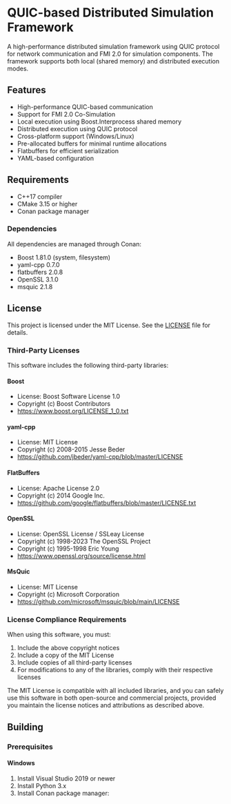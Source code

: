 # QUIC-based Distributed Simulation Framework

A high-performance distributed simulation framework using QUIC protocol for network communication and FMI 2.0 for simulation components. The framework supports both local (shared memory) and distributed execution modes.

## Features

- High-performance QUIC-based communication
- Support for FMI 2.0 Co-Simulation
- Local execution using Boost.Interprocess shared memory
- Distributed execution using QUIC protocol
- Cross-platform support (Windows/Linux)
- Pre-allocated buffers for minimal runtime allocations
- Flatbuffers for efficient serialization
- YAML-based configuration

## Requirements

- C++17 compiler
- CMake 3.15 or higher
- Conan package manager

### Dependencies

All dependencies are managed through Conan:
- Boost 1.81.0 (system, filesystem)
- yaml-cpp 0.7.0
- flatbuffers 2.0.8
- OpenSSL 3.1.0
- msquic 2.1.8 

## License

This project is licensed under the MIT License. See the [LICENSE](LICENSE) file for details.

### Third-Party Licenses

This software includes the following third-party libraries:

#### Boost
- License: Boost Software License 1.0
- Copyright (c) Boost Contributors
- https://www.boost.org/LICENSE_1_0.txt

#### yaml-cpp
- License: MIT License
- Copyright (c) 2008-2015 Jesse Beder
- https://github.com/jbeder/yaml-cpp/blob/master/LICENSE

#### FlatBuffers
- License: Apache License 2.0
- Copyright (c) 2014 Google Inc.
- https://github.com/google/flatbuffers/blob/master/LICENSE.txt

#### OpenSSL
- License: OpenSSL License / SSLeay License
- Copyright (c) 1998-2023 The OpenSSL Project
- Copyright (c) 1995-1998 Eric Young
- https://www.openssl.org/source/license.html

#### MsQuic
- License: MIT License
- Copyright (c) Microsoft Corporation
- https://github.com/microsoft/msquic/blob/main/LICENSE

### License Compliance Requirements

When using this software, you must:

1. Include the above copyright notices
2. Include a copy of the MIT License
3. Include copies of all third-party licenses
4. For modifications to any of the libraries, comply with their respective licenses

The MIT License is compatible with all included libraries, and you can safely use this software in both open-source and commercial projects, provided you maintain the license notices and attributions as described above.

## Building

### Prerequisites

#### Windows
1. Install Visual Studio 2019 or newer
2. Install Python 3.x
3. Install Conan package manager: